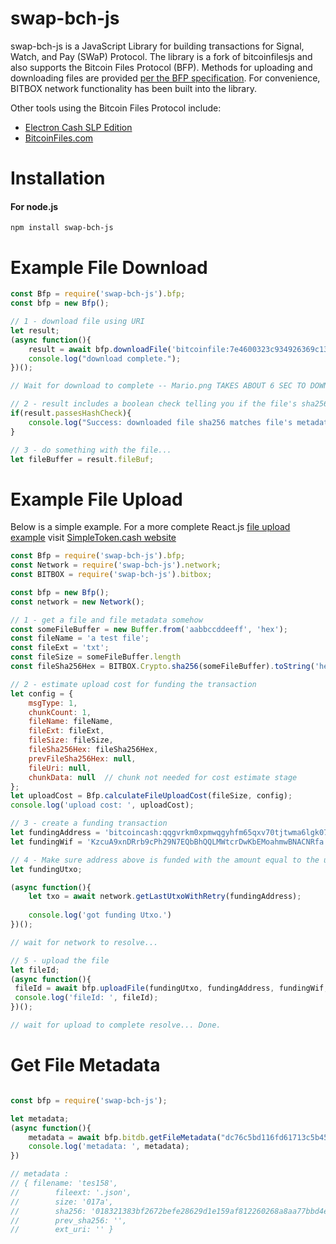 # swap-bch-js

swap-bch-js is a JavaScript Library for building transactions for Signal, Watch, and Pay (SWaP) Protocol.  The library is a fork of bitcoinfilesjs and also supports the Bitcoin Files Protocol (BFP). Methods for uploading and downloading files are provided [per the BFP specification](https://github.com/simpleledger/slp-specification/blob/master/bitcoinfiles.md).  For convenience, BITBOX network functionality has been built into the library.

Other tools using the Bitcoin Files Protocol include:
* [Electron Cash SLP Edition](http://electroncash.org/#slp)
* [BitcoinFiles.com](http://bitcoinfiles.com)

# Installation

#### For node.js
`npm install swap-bch-js`

# Example File Download
```javascript
const Bfp = require('swap-bch-js').bfp;
const bfp = new Bfp();

// 1 - download file using URI
let result;
(async function(){
    result = await bfp.downloadFile('bitcoinfile:7e4600323c934926369c136562f5483e3df79baf087c8dd2b0ed1aea69d5ee49');
    console.log("download complete.");
})();

// Wait for download to complete -- Mario.png TAKES ABOUT 6 SEC TO DOWNLOAD!

// 2 - result includes a boolean check telling you if the file's sha256 matches the file's metadata```
if(result.passesHashCheck){
    console.log("Success: downloaded file sha256 matches file's metadata");
}

// 3 - do something with the file...
let fileBuffer = result.fileBuf;
```

# Example File Upload 
Below is a simple example.  For a more complete React.js [file upload example](https://github.com/simpleledger/SimpleToken.cash/blob/master/src/UploadDialog.js) visit [SimpleToken.cash website](https://simpletoken.cash)

```javascript
const Bfp = require('swap-bch-js').bfp;
const Network = require('swap-bch-js').network;
const BITBOX = require('swap-bch-js').bitbox;

const bfp = new Bfp();
const network = new Network();

// 1 - get a file and file metadata somehow 
const someFileBuffer = new Buffer.from('aabbccddeeff', 'hex');
const fileName = 'a test file';
const fileExt = 'txt';
const fileSize = someFileBuffer.length
const fileSha256Hex = BITBOX.Crypto.sha256(someFileBuffer).toString('hex');

// 2 - estimate upload cost for funding the transaction
let config = {
    msgType: 1,
    chunkCount: 1,
    fileName: fileName,
    fileExt: fileExt,
    fileSize: fileSize,
    fileSha256Hex: fileSha256Hex,
    prevFileSha256Hex: null,
    fileUri: null,
    chunkData: null  // chunk not needed for cost estimate stage
};
let uploadCost = Bfp.calculateFileUploadCost(fileSize, config);
console.log('upload cost: ', uploadCost);

// 3 - create a funding transaction
let fundingAddress = 'bitcoincash:qqgvrkm0xpmwqgyhfm65qxv70tjtwma6lgk07ffv9u'
let fundingWif = 'KzcuA9xnDRrb9cPh29N7EQbBhQQLMWtcrDwKbEMoahmwBNACNRfa'

// 4 - Make sure address above is funded with the amount equal to the uploadCost
let fundingUtxo;

(async function(){
    let txo = await network.getLastUtxoWithRetry(fundingAddress);
    
    console.log('got funding Utxo.')
})();

// wait for network to resolve...

// 5 - upload the file
let fileId;
(async function(){
 fileId = await bfp.uploadFile(fundingUtxo, fundingAddress, fundingWif, someFileBuffer, fileName, fileExt);
 console.log('fileId: ', fileId);
})(); 

// wait for upload to complete resolve... Done.

```

# Get File Metadata

```javascript

const bfp = require('swap-bch-js');

let metadata;
(async function(){
    metadata = await bfp.bitdb.getFileMetadata("dc76c5bd116fd61713c5b454b393212e33a1b2a8c926dcc40261f955d59b8e90","qrg3fvfue463rc5genp2kyrj4mg6g2lpxst0y4wamw");
    console.log('metadata: ', metadata);
})

// metadata : 
// { filename: 'tes158',
//        fileext: '.json',
//        size: '017a',
//        sha256: '018321383bf2672befe28629d1e159af812260268a8aa77bbd4ec27489d65b58',
//        prev_sha256: '',
//        ext_uri: '' }

```
